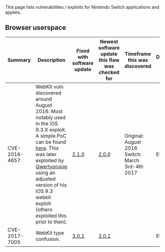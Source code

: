 This page lists vulnerabilities / exploits for Nintendo Switch
applications and
applets.

## Browser userspace

| Summary       | Description                                                                                                                                                                                                                                                                                                                                                                    | Fixed with software update   | Newest software update this flaw was checked for | Timeframe this was discovered                    | Discovered by |
| ------------- | ------------------------------------------------------------------------------------------------------------------------------------------------------------------------------------------------------------------------------------------------------------------------------------------------------------------------------------------------------------------------------ | ---------------------------- | ------------------------------------------------ | ------------------------------------------------ | ------------- |
| CVE-2016-4657 | WebKit vuln discovered around August 2016. Most notably used in the iOS 9.3.X exploit. A simple PoC can be found [here](https://github.com/LiveOverflow/lo_nintendoswitch/blob/master/poc1.html). This was later exploited by [Qwertyoruiop](https://twitter.com/qwertyoruiopz) using an adjusted version of his iOS 9.3 webkit exploit (others exploited this prior to then). | [2.1.0](2.1.0.md "wikilink") | [2.0.0](2.0.0.md "wikilink")                     | Original: August 2016 Switch: March 3rd-4th 2017 | Everyone      |
| CVE-2017-7005 | WebKit type confusion.                                                                                                                                                                                                                                                                                                                                                         | [3.0.1](3.0.1.md "wikilink") | [3.0.1](3.0.1.md "wikilink")                     |                                                  | Everyone      |
